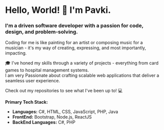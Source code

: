# Hello, World! 👋 I'm Pavki.

### I'm a driven software developer with a passion for code, design, and problem-solving.

Coding for me is like painting for an artist or composing music for a musician - it's my way of creating, expressing, and most importantly, impacting.

🎓 I've honed my skills through a variety of projects - everything from card games to hospital management systems.  
I am very Passionate about crafting scalable web applications that deliver a seamless user experience.

Check out my repositories to see what I've been up to! 💻

**Primary Tech Stack:**
- **Languages:** C#, HTML, CSS, JavaScript, PHP, Java
- **FrontEnd:** Bootstrap, Node.js, ReactJS
- **BackEnd Languages:** C#, PHP

